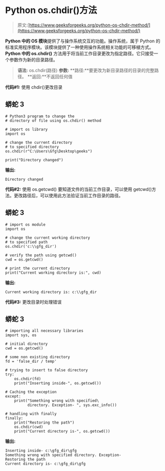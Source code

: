 # Python os.chdir()方法

> 原文:[https://www.geeksforgeeks.org/python-os-chdir-method/](https://www.geeksforgeeks.org/python-os-chdir-method/)

**Python 中的 OS 模块**提供了与操作系统交互的功能。操作系统，属于 Python 的标准实用程序模块。该模块提供了一种使用操作系统相关功能的可移植方式。
**Python 中的 os.chdir()** 方法用于将当前工作目录更改为指定路径。它只接受一个参数作为新的目录路径。

> **语法:** os.chdir(路径)
> **参数:**
> **路径:**要更改为新目录路径的目录的完整路径。
> **返回:**不返回任何值

**代码#1:** 使用 chdir()更改目录

## 蟒蛇 3

```
# Python3 program to change the
# directory of file using os.chdir() method

# import os library
import os

# change the current directory
# to specified directory
os.chdir(r"C:\Users\Gfg\Desktop\geeks")

print("Directory changed")
```

**输出:**

```
Directory changed
```

**代码#2:** 使用 os.getcwd()
要知道文件的当前工作目录，可以使用 getcwd()方法。更改路径后，可以使用此方法验证当前工作目录的路径。

## 蟒蛇 3

```
# import os module
import os

# change the current working directory
# to specified path
os.chdir('c:\\gfg_dir')

# verify the path using getcwd()
cwd = os.getcwd()

# print the current directory
print("Current working directory is:", cwd)
```

**输出:**

```
Current working directory is: c:\\gfg_dir
```

**代码#3:** 更改目录时处理错误

## 蟒蛇 3

```
# importing all necessary libraries
import sys, os

# initial directory
cwd = os.getcwd()

# some non existing directory
fd = 'false_dir / temp'

# trying to insert to false directory
try:
    os.chdir(fd)
    print("Inserting inside-", os.getcwd())

# Caching the exception   
except:
    print("Something wrong with specified\
          directory. Exception- ", sys.exc_info())

# handling with finally         
finally:
    print("Restoring the path")
    os.chdir(cwd)
    print("Current directory is-", os.getcwd())
```

**输出:**

```
Inserting inside- c:\gfg_dir\gfg
Something wrong with specified directory. Exception- 
Restoring the path
Current directory is- c:\gfg_dir\gfg
```